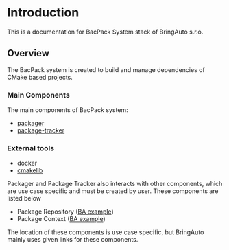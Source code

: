 # Introduction

This is a documentation for BacPack System stack of BringAuto s.r.o.

## Overview

The BacPack system is created to build and manage dependencies of CMake based projects.

### Main Components

The main components of BacPack system:

 - [packager](https://github.com/bacpack-system/packager)
 - [package-tracker](https://github.com/bacpack-system/package-tracker)

### External tools

 - docker
 - [cmakelib](https://github.com/cmakelib/cmakelib)


Packager and Package Tracker also interacts with other components, which are use case specific and
must be created by user. These components are listed below

 - Package Repository ([BA example](https://gitea.bringauto.com/fleet-protocol/package-repository))
 - Package Context ([BA example](https://github.com/bringauto/packager-fleet-protocol-context))

The location of these components is use case specific, but BringAuto mainly uses given links for
these components.
